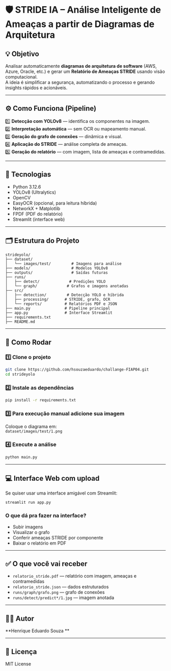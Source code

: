 
# 🛡️ STRIDE IA – Análise Inteligente de Ameaças a partir de Diagramas de Arquitetura

## 💡 Objetivo

Analisar automaticamente **diagramas de arquitetura de software** (AWS, Azure, Oracle, etc.) e gerar um **Relatório de Ameaças STRIDE** usando visão computacional.  
A ideia é simplificar a segurança, automatizando o processo e gerando insights rápidos e acionáveis.

---

## ⚙️ Como Funciona (Pipeline)

1️⃣ **Detecção com YOLOv8** — identifica os componentes na imagem.  
2️⃣ **Interpretação automática** — sem OCR ou mapeamento manual.  
3️⃣ **Geração do grafo de conexões** — dinâmica e visual.  
4️⃣ **Aplicação do STRIDE** — análise completa de ameaças.  
5️⃣ **Geração do relatório** — com imagem, lista de ameaças e contramedidas.

---

## 🧰 Tecnologias

- Python 3.12.6
- YOLOv8 (Ultralytics)
- OpenCV
- EasyOCR (opcional, para leitura híbrida)
- NetworkX + Matplotlib
- FPDF (PDF do relatório)
- Streamlit (interface web)

---

## 🗂️ Estrutura do Projeto

```
strideyolo/
├── dataset/
│   └── images/test/         # Imagens para análise
├── models/                  # Modelos YOLOv8
├── outputs/                 # Saídas futuras
├── runs/
│   ├── detect/             # Predições YOLO
│   └── graph/             # Grafos e imagens anotadas
├── src/
│   ├── detection/         # Detecção YOLO e híbrida
│   ├── processing/       # STRIDE, grafo, OCR
│   └── reports/          # Relatórios PDF e JSON
├── main.py               # Pipeline principal
├── app.py                # Interface Streamlit
├── requirements.txt
├── README.md
```

---

## 🚀 Como Rodar

### 1️⃣ Clone o projeto

```bash
git clone https://github.com/hsouzaeduardo/challange-FIAP04.git
cd strideyolo
```

### 2️⃣ Instale as dependências

```bash
pip install -r requirements.txt
```

### 3️⃣ Para execução manual adicione sua imagem

Coloque o diagrama em:  
`dataset/images/test/1.png`

### 4️⃣ Execute a análise

```bash
python main.py
```

---

## 💻 Interface Web com upload

Se quiser usar uma interface amigável com Streamlit:

```bash
streamlit run app.py
```

### O que dá pra fazer na interface?

- Subir imagens
- Visualizar o grafo
- Conferir ameaças STRIDE por componente
- Baixar o relatório em PDF

---

## ✅ O que você vai receber

- `relatorio_stride.pdf` — relatório com imagem, ameaças e contramedidas
- `relatorio_stride.json` — dados estruturados
- `runs/graph/grafo.png` — grafo de conexões
- `runs/detect/predict*/1.jpg` — imagem anotada

---

## 👨‍💻 Autor

**Henrique Eduardo Souza **

---

## 📝 Licença

MIT License

